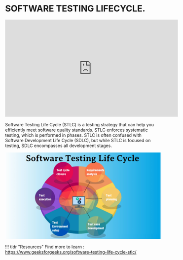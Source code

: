 # SOFTWARE TESTING LIFECYCLE.

<iframe width="560" height="315" src="https://www.youtube.com/embed/jQbaoA1Sz-M" title="YouTube video player" frameborder="0" allow="accelerometer; autoplay; clipboard-write; encrypted-media; gyroscope; picture-in-picture" allowfullscreen></iframe>

Software Testing Life Cycle (STLC) is a testing strategy that can help you efficiently meet software quality standards. STLC enforces systematic testing, which is performed in phases. STLC is often confused with Software Development Life Cycle (SDLC), but while STLC is focused on testing, SDLC encompasses all development stages.

<img src="/assets/stlc.jpg"> </dr>

!!! tldr "Resources"
    Find more to learn : <a target="_blank" href="https://www.geeksforgeeks.org/software-testing-life-cycle-stlc/">https://www.geeksforgeeks.org/software-testing-life-cycle-stlc/</a>